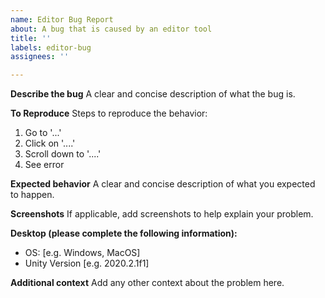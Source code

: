```yaml
---
name: Editor Bug Report
about: A bug that is caused by an editor tool
title: ''
labels: editor-bug
assignees: ''

---
```


**Describe the bug**
A clear and concise description of what the bug is.

**To Reproduce**
Steps to reproduce the behavior:
1. Go to '...'
2. Click on '....'
3. Scroll down to '....'
4. See error

**Expected behavior**
A clear and concise description of what you expected to happen.

**Screenshots**
If applicable, add screenshots to help explain your problem.

**Desktop (please complete the following information):**
 - OS: [e.g. Windows, MacOS]
 - Unity Version [e.g. 2020.2.1f1]

**Additional context**
Add any other context about the problem here.
